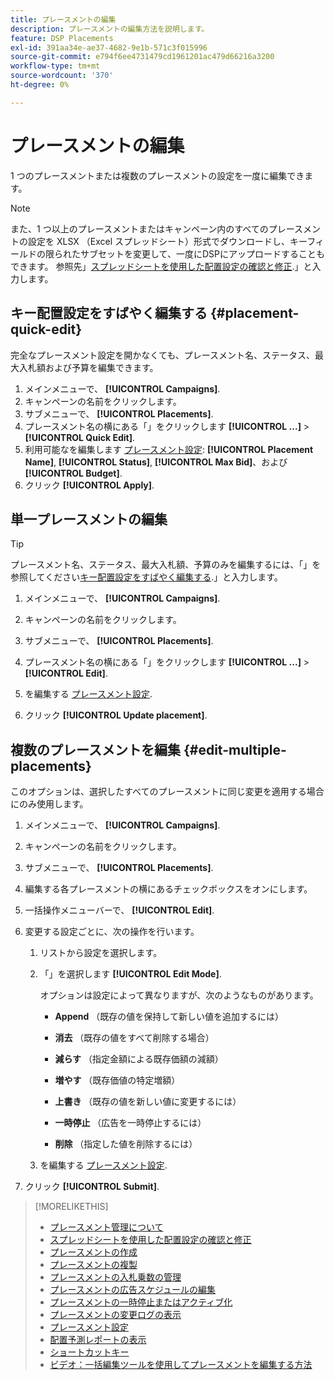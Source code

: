 ```yaml
---
title: プレースメントの編集
description: プレースメントの編集方法を説明します。
feature: DSP Placements
exl-id: 391aa34e-ae37-4682-9e1b-571c3f015996
source-git-commit: e794f6ee4731479cd1961201ac479d66216a3200
workflow-type: tm+mt
source-wordcount: '370'
ht-degree: 0%

---
```


# プレースメントの編集

1 つのプレースメントまたは複数のプレースメントの設定を一度に編集できます。

<!-- Some placements don't have these options. Clarify which placement types aren't eligible -- is it PG placements, or all placements using private inventory? And anything else? -->

>[!NOTE]
>
>また、1 つ以上のプレースメントまたはキャンペーン内のすべてのプレースメントの設定を XLSX （Excel スプレッドシート）形式でダウンロードし、キーフィールドの限られたサブセットを変更して、一度にDSPにアップロードすることもできます。 参照先」[スプレッドシートを使用した配置設定の確認と修正](placement-qa.md).」と入力します。

## キー配置設定をすばやく編集する {#placement-quick-edit}

完全なプレースメント設定を開かなくても、プレースメント名、ステータス、最大入札額および予算を編集できます。

1. メインメニューで、 **[!UICONTROL Campaigns]**.
1. キャンペーンの名前をクリックします。
1. サブメニューで、 **[!UICONTROL Placements]**.
1. プレースメント名の横にある「」をクリックします  **[!UICONTROL ...]** > **[!UICONTROL Quick Edit]**.
1. 利用可能なを編集します [プレースメント設定](placement-settings.md):  **[!UICONTROL Placement Name]**, **[!UICONTROL Status]**, **[!UICONTROL Max Bid]**、および **[!UICONTROL Budget]**.
1. クリック **[!UICONTROL Apply]**.

## 単一プレースメントの編集

>[!TIP]
>
> プレースメント名、ステータス、最大入札額、予算のみを編集するには、「」を参照してください[キー配置設定をすばやく編集する](#placement-quick-edit).」と入力します。

1. メインメニューで、 **[!UICONTROL Campaigns]**.

1. キャンペーンの名前をクリックします。

1. サブメニューで、 **[!UICONTROL Placements]**.

1. プレースメント名の横にある「」をクリックします  **[!UICONTROL ...]** > **[!UICONTROL Edit]**.

1. を編集する [プレースメント設定](placement-settings.md).

1. クリック **[!UICONTROL Update placement]**.

## 複数のプレースメントを編集 {#edit-multiple-placements}

このオプションは、選択したすべてのプレースメントに同じ変更を適用する場合にのみ使用します。

1. メインメニューで、 **[!UICONTROL Campaigns]**.

1. キャンペーンの名前をクリックします。

1. サブメニューで、 **[!UICONTROL Placements]**.

1. 編集する各プレースメントの横にあるチェックボックスをオンにします。

1. 一括操作メニューバーで、 **[!UICONTROL Edit]**.

1. 変更する設定ごとに、次の操作を行います。

   1. リストから設定を選択します。

   1. 「」を選択します **[!UICONTROL Edit Mode]**.

      オプションは設定によって異なりますが、次のようなものがあります。

      * **Append** （既存の値を保持して新しい値を追加するには）

      * **消去** （既存の値をすべて削除する場合）

      * **減らす** （指定金額による既存価額の減額）

      * **増やす** （既存価値の特定増額）

      * **上書き** （既存の値を新しい値に変更するには）

      * **一時停止** （広告を一時停止するには）

      * **削除** （指定した値を削除するには）

   1. を編集する [プレースメント設定](placement-settings.md).

1. クリック **[!UICONTROL Submit]**.

>[!MORELIKETHIS]
>
>* [プレースメント管理について](placement-about.md)
>* [スプレッドシートを使用した配置設定の確認と修正](placement-qa.md)
>* [プレースメントの作成](placement-create.md)
>* [プレースメントの複製](placement-duplicate.md)
>* [プレースメントの入札乗数の管理](placement-manage-bid-multipliers.md)
>* [プレースメントの広告スケジュールの編集](placement-edit-ad-schedule.md)
>* [プレースメントの一時停止またはアクティブ化](placement-pause-activate.md)
>* [プレースメントの変更ログの表示](placement-change-log.md)
>* [プレースメント設定](placement-settings.md)
>* [配置予測レポートの表示](/help/dsp/campaign-management/reports/placement-forecast.md)
>* [ショートカットキー](/help/dsp/campaign-management/reports/keyboard-shortcuts.md)
>* [ビデオ：一括編集ツールを使用してプレースメントを編集する方法](https://experienceleague.adobe.com/docs/advertising-learn/tutorials/dsp/bulk-edit-placement-tools.html)
